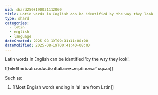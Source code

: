 ```yaml
---
uid: shard2508190031112060
title: Latin words in English can be identified by the way they look
type: shard
categories:
  - latin
  - english
  - language
dateCreated: 2025-08-19T00:31:11+08:00
dateModified: 2025-08-19T00:41:40+08:00
---
```

Latin words in English can be identified 'by the way they look'. 

![[eleftheriouIntroductionItalianexcerptindex#^squza]]

Such as:
1. [[Most English words ending in 'al' are from Latin]]
